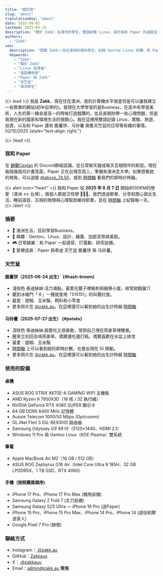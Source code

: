 ```yaml
---
title: "關於我"
slug: "about"
translationKey: "about"
date: 2025-09-01
lastmod: 2025-09-29
description: "關於 Zakk：在澳洲的學生，雙語紀錄 Linux、設計與和 Paper 的遠距生活。"
authors:
  - "Zakk"
seo:
  description: "認識 Zakk——住在澳洲的商科學生，紀錄 Gentoo Linux 折騰、和 Paper 的遠距戀愛，以及脆薯餅與馬鈴薯兩隻天竺鼠的日常。"
  keywords:
    - "Zakk"
    - "關於 Zakk"
    - "Linux 部落格"
    - "遠距離戀愛"
    - "Paper 與 Zakk"
    - "天竺鼠"
    - "澳洲學生"
---
```


{{< lead >}}
我是 **Zakk**，現在住在澳洲，我的計算機水平很差但是可以讓我建立一些簡單的網站(初中自學的)。我現在大學學習的是Business，在高中有學習美術，人生的第一桶金是高一的時候打遊戲賺的。並且長期附帶一些心理問題，但是我現在新的國家和環境生活的很開心。我在這裡用雙語記錄 Linux、實驗、旅遊、投資，以及和 Paper 還有 脆薯饼、马铃薯 兩隻天竺鼠的日常等有趣的事情。 
02/10/2025 {style="text-align: right;"}

{{< /lead >}}

### 我和 Paper
在 [錫蘭Ceylan](https://www.youtube.com/@xilanceylan) 的 Discord群組認識，從日常聊天變成每天互相陪伴的默契。現在每隔幾個月計畫見面，Paper 正在台灣念高三，準備來澳洲念大學。如果想看她的視角，可以追蹤 [@abyss_74.50](https://www.instagram.com/abyss_74.50/)，或到 [時間軸](/zh-tw/timeline/#couple) 看我們的即時計時器。

{{< alert icon="heart" >}}
我和 Paper 從 **2025 年 8 月 7 日** 開始8000KM的戀愛（澳洲 ↔ 台灣），兩個人都是泛性戀 🩷💛🩵。我們透過歌單、分享和關心彼此生活、睡前語音、互相的物理與心理幫助維持節奏，並在 [時間軸](/zh-tw/timeline/#couple) 上紀錄每一天。
{{< /alert >}}

### 摘要
- 📍 澳洲生活，目前學習Business。
- 🧠 興趣：Gentoo、Linux、設計、繪畫、加密貨幣與美股。
- 🎮 日常娛樂：和 Paper 一起語音、打電動、研究設備。
- 🐹 家裡成員：Paper 與泰迪 天竺鼠 脆薯饼 與 马铃薯。

### 天竺鼠
#### 脆薯饼（2025-06-24 出生） {#hash-brown}
- 淺棕色 泰迪妹妹:活力滿點，最愛在籠子裡衝刺與搬移小屋。經常掀翻巢穴
- 聽到冰箱門「卡」一聲就會用「515151」的叫聲討食。
- 最愛：甜椒、玉米鬚、飼料和小零食
- 更多照片在 [@zakk.au](https://www.instagram.com/zakk.au/)。在這裡還可以看到她的出生計時器 [時間軸](/zh-tw/timeline/#hash-brown) 

#### 马铃薯（2025-07-27 出生） {#potato}
- 深棕色 泰迪妹妹:超愛吃又很勇敢，常把自己埋在燕麥草裡睡覺。
- 醒來立刻回去啃燕麥草，偶爾邊吃邊打盹。偶爾喜歡在水盆上排泄
- 最愛：甜椒、玉米鬚
- [時間軸](/zh-tw/timeline/#potato) 上可以看到她的即時計數，也會出現在 IG 限動。
- 更多照片在 [@zakk.au](https://www.instagram.com/zakk.au/)。在這裡還可以看到她的出生計時器 [時間軸](/zh-tw/timeline/#potato) 

### 使用的設備
#### 桌機
- ASUS ROG STRIX X670E-A GAMING WIFI 主機板
- AMD Ryzen 9 7950X3D（16 核 / 32 執行緒）
- NVIDIA GeForce RTX 4080 SUPER 顯示卡
- 64 GB DDR5 6400 MHz 記憶體
- Aussie Telecom 1000/50 Mbps (Opticomm)
- GL.iNet Flint 3 (GL-BE9300) 路由器
- Samsung Odyssey G9 49 吋（5120×1440，HDMI 2.1）
- Windows 11 Pro 與 Gentoo Linux（KDE Plasma）雙系統

#### 筆電
- Apple MacBook Air M2（16 GB / 512 GB）
- ASUS ROG Zephyrus G16 Air（Intel Core Ultra 9 185H、32 GB LPDDR5X、1 TB SSD、RTX 4060）

#### 手機（按照購買順序)
- iPhone 17 Pro、iPhone 17 Pro Max (備用設備)
- Samsung Galaxy Z Fold 7 (主力設備)
- Samsung Galaxy S25 Ultra
— iPhone 16 Pro (送Paper)
- iPhone 15 Pro、iPhone 15 Pro Max、iPhone 14 Pro、iPhone 14 (退役和贈送家人)
- Google Pixel 7 Pro (損壞)

### 聯絡方式
- Instagram：[ @zakk.au ](https://www.instagram.com/zakk.au/)
- GitHub：[Zakkaus](https://github.com/Zakkaus)
- X：[ @zakkauu ](https://x.com/zakkauu)
- Email：[admin@zakk.au](mailto:admin@zakk.au) **常用**